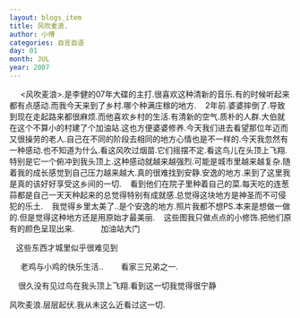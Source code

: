 ```yaml
---
layout: blogs_item
title: 风吹麦浪.
author: 小傅
categories: 自言自语
day: 01
month: JUL
year: 2007
---
```




&nbsp;
&nbsp;&nbsp;
&lt;风吹麦浪&gt;.是李健的07年大碟的主打.很喜欢这种清新的音乐.有的时候听起来都有点感动.而我今天来到了乡村.哪个种满庄稼的地方.
&nbsp;&nbsp;
2年前.婆婆摔倒了.导致到现在走起路来都很麻烦.而他喜欢乡村的生活.有清新的空气.质朴的人群.大伯就在这个不算小的村建了个加油站.这也方便婆婆修养.今天我们进去看望那位年迈而又很操劳的老人.自己在不同的阶段去相同的地方心情也是不一样的.今天我忽然有一种感动.也不知道为什么.看这风吹过烟苗.它们摇摆不定.看这鸟儿在头顶上飞翔.特别是它一个俯冲到我头顶上.这种感动就越来越强烈.可能是城市里越来越复杂.随着我的成长感觉到自己压力越来越大.真的很难找到安静.安逸的地方.来到了这里我是真的该好好享受这乡间的一切.
&nbsp;&nbsp;
看到他们在院子里种着自己的菜.每天吃的连葱蒜都是自己一天天种起来的总觉得特别有成就感.总觉得这块地方是神圣而不可侵犯的乐土.
&nbsp;&nbsp;
我觉得乡里太美了..是个安逸的地方.照片我都不想PS.本来是想做一做的.但是觉得这种地方还是用原始才最美丽.
&nbsp;&nbsp;
这些图我只做点点的小修饰.把他们原有的颜色呈现出来.
&nbsp;
&nbsp;
&nbsp;&nbsp; 
&nbsp;&nbsp;&nbsp;
加油站大门&nbsp;
&nbsp;

&nbsp;&nbsp;
这些东西才城里似乎很难见到


&nbsp;&nbsp;&nbsp;&nbsp;
老鸡与小鸡的快乐生活..
&nbsp;
&nbsp;&nbsp;&nbsp;&nbsp;
看家三兄弟之一.

&nbsp;&nbsp;&nbsp;
很久没有见过鸟在我头顶上飞翔.看到这一切我觉得很宁静
&nbsp;
&nbsp;


风吹麦浪.层层起伏.我从未这么近看过这一切.



